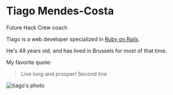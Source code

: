 # Tiago Mendes-Costa

Future Hack Crew coach

Tiago is a web developer specialized in [Ruby on Rails](https://rubyonrails.org).

He's 48 years old, and has lived in Brussels for most of that time.

My favorite quote:

> Live long and prosper!
> Second line

![tiago's photo](https://ca.slack-edge.com/T91PPTG9H-UA8ULC31P-f509f42eb406-512)
